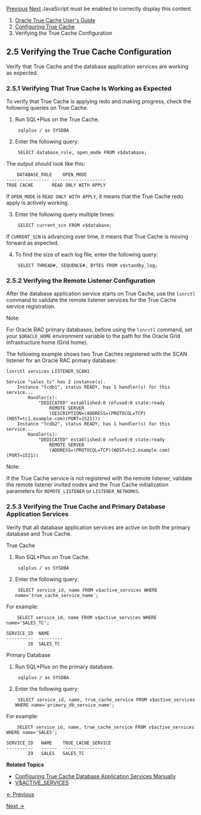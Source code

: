 [Previous](deploying-true-cache-oracle-rac-primary-database.md)
[Next](enabling-dml-redirection.md) JavaScript must be enabled to correctly
display this content

  1. [Oracle True Cache User's Guide](index.md)
  2. [Configuring True Cache](configuring-true-cache.md)
  3. Verifying the True Cache Configuration

## 2.5 Verifying the True Cache Configuration

Verify that True Cache and the database application services are working as
expected.

### 2.5.1 Verifying That True Cache Is Working as Expected

To verify that True Cache is applying redo and making progress, check the
following queries on True Cache.

1. Run SQL*Plus on the True Cache.
    
        sqlplus / as SYSDBA

2. Enter the following query:
    
        SELECT database_role, open_mode FROM v$database;

The output should look like this:

    
        DATABASE_ROLE    OPEN_MODE
    ---------------- --------------------
    TRUE CACHE       READ ONLY WITH APPLY

If `OPEN_MODE` is `READ ONLY WITH APPLY`, it means that the True Cache redo
apply is actively working.

3. Enter the following query multiple times:
    
        SELECT current_scn FROM v$database;

If `CURRENT_SCN` is advancing over time, it means that True Cache is moving
forward as expected.

4. To find the size of each log file, enter the following query:
    
        SELECT THREAD#, SEQUENCE#, BYTES FROM v$standby_log;

### 2.5.2 Verifying the Remote Listener Configuration

After the database application service starts on True Cache, use the `lsnrctl`
command to validate the remote listener services for the True Cache service
registration.

Note:

For Oracle RAC primary databases, before using the `lsnrctl` command, set your
`$ORACLE_HOME` environment variable to the path for the Oracle Grid
Infrastructure home (Grid home).

The following example shows two True Caches registered with the SCAN listener
for an Oracle RAC primary database:

    
    
    lsnrctl services LISTENER_SCAN1
    
    Service "sales_tc" has 2 instance(s).
        Instance "tcdb1", status READY, has 1 handler(s) for this service...
            Handler(s):
                "DEDICATED" established:0 refused:0 state:ready
                    REMOTE SERVER       
                    (DESCRIPTION=(ADDRESS=(PROTOCOL=TCP)(HOST=tc1.example.com)(PORT=1521)))
        Instance "tcdb2", status READY, has 1 handler(s) for this service...
            Handler(s):
                "DEDICATED" established:0 refused:0 state:ready
                    REMOTE SERVER       
                    (ADDRESS=(PROTOCOL=TCP)(HOST=tc2.example.com)(PORT=1521))

Note:

If the True Cache service is not registered with the remote listener, validate
the remote listener invited nodes and the True Cache initialization parameters
for `REMOTE_LISTENER` or `LISTENER_NETWORKS`.

### 2.5.3 Verifying the True Cache and Primary Database Application Services

Verify that all database application services are active on both the primary
database and True Cache.

True Cache

1. Run SQL*Plus on True Cache.
    
        sqlplus / as SYSDBA

2. Enter the following query:
    
        SELECT service_id, name FROM v$active_services WHERE name='true_cache_service_name';

For example:

    
        SELECT service_id, name FROM v$active_services WHERE name='SALES_TC';
    
    SERVICE_ID  NAME
    ----------  ---------
            28  SALES_TC

Primary Database

1. Run SQL*Plus on the primary database.
    
        sqlplus / as SYSDBA

2. Enter the following query:
    
        SELECT service_id, name, true_cache_service FROM v$active_services WHERE name='primary_db_service_name';

For example:

    
        SELECT service_id, name, true_cache_service FROM v$active_services WHERE name='SALES';
    
    SERVICE_ID   NAME    TRUE_CACHE_SERVICE
    ----------   ------  ----------------
            29   SALES   SALES_TC

**Related Topics**

  * [Configuring True Cache Database Application Services Manually](configuring-true-cache-database-application-services-manually.md#GUID-AA56E2C9-CE4B-403C-99B9-9ADC44305E4B "To use True Cache with the JDBC Thin driver, for each primary database application service that you want to cache, create a corresponding True Cache database application service.")
  * [V$ACTIVE_SERVICES](https://docs.oracle.com/pls/topic/lookup?ctx=en/database/oracle/oracle-database/23&id=REFRN-GUID-488BCD15-3125-4CD1-BE26-9E5CA6BC8AE9)


[← Previous](deploying-true-cache-oracle-rac-primary-database.md)

[Next →](verifying-true-cache-configuration.md)
